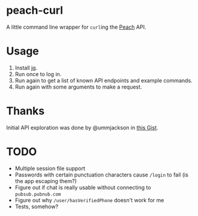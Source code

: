 # peach-curl

A little command line wrapper for `curl`ing the
[Peach](http://peach.cool/) API.

# Usage

1. Install [jq](https://stedolan.github.io/jq/).
1. Run once to log in.
2. Run again to get a list of known API endpoints and example commands.
3. Run again with some arguments to make a request.

# Thanks

Initial API exploration was done by @ummjackson in [this Gist](https://gist.github.com/ummjackson/4db1da44c509576c1d1b).

# TODO

- Multiple session file support
- Passwords with certain punctuation characters cause `/login` to fail
  (is the app escaping them?)
- Figure out if chat is really usable without connecting to `pubsub.pubnub.com`
- Figure out why `/user/hasVerifiedPhone` doesn't work for me
- Tests, somehow?
